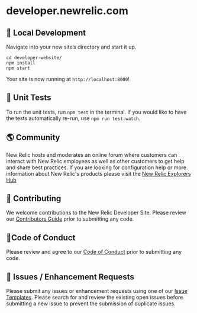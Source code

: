 # developer.newrelic.com

## 🚀 Local Development

Navigate into your new site’s directory and start it up.

```shell
cd developer-website/
npm install
npm start
```

Your site is now running at `http://localhost:8000`!

## 📝 Unit Tests

To run the unit tests, run `npm test` in the terminal. If you would like to 
have the tests automatically re-run, use `npm run test:watch`.

## 🌎 Community

New Relic hosts and moderates an online forum where customers can interact with 
New Relic employees as well as other customers to get help and share best practices. 
If you are looking for configuration help or more information about New Relic's 
products please visit the [New Relic Explorers Hub](https://discuss.newrelic.com/)


## 🚧 Contributing 

We welcome contributions to the New Relic Developer Site. Please review our
[Contributors Guide](CONTRIBUTING.md) prior to submitting any code. 


## 🚦Code of Conduct 

Please review and agree to our [Code of Conduct](CODE_OF_CONDUCT.md) prior to submitting any code.

## 🐛 Issues / Enhancement Requests

Please submit any issues or enhancement requests using one of our 
[Issue Templates](https://github.com/newrelic/developer-website/issues/new/choose). 
Please search for and review the existing open issues before submitting a new 
issue to prevent the submission of duplicate issues.
